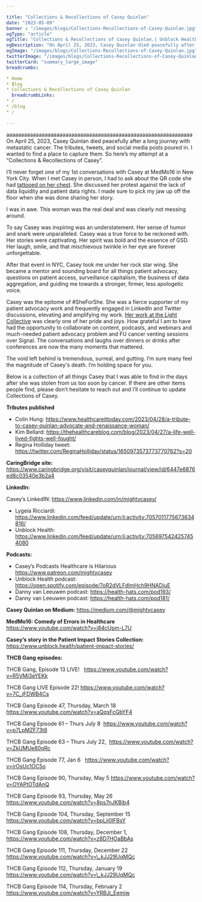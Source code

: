 ```yaml
---

title: "Collections & Recollections of Casey Quinlan"
date: "2023-05-09"
banner : "/images/blogs/Collections-Recollections-of-Casey-Quinlan.jpg"
ogType: "article"
ogTitle: "Collections & Recollections of Casey Quinlan.| Unblock Health"
ogDescription: "On April 25, 2023, Casey Quinlan died peacefully after a long journey with metastatic cancer."
ogImage: "/images/blogs/Collections-Recollections-of-Casey-Quinlan.jpg"
twitterImage: "/images/blogs/Collections-Recollections-of-Casey-Quinlan.jpg"
twitterCard: "summary_large_image"
breadcrumbs:

* Home
* Blog
* Collections & Recollections of Casey Quinlan
  breadcrumbLinks:
* /
* /blog
* /

---
```


aaaaaaaaaaaaaaaaaaaaaaaaaaaaaaaaaaaaaaaaaaaaaaaaaaaaaaaaaaaaaaaOn April 25, 2023, Casey Quinlan died peacefully after a long journey with metastatic cancer. The tributes, tweets, and social media posts poured in. I wanted to find a place to capture them. So here’s my attempt at a “Collections & Recollections of Casey”.

I’ll never forget one of my 1st conversations with Casey at MedMo16 in New York City. When I met Casey in person, I had to ask about the QR code she had [tattooed on her chest](https://www.youtube.com/watch?v=jISrpXAcUHg). She discussed her protest against the lack of data liquidity and patient data rights. I made sure to pick my jaw up off the floor when she was done sharing her story.

I was in awe. This woman was the real deal and was clearly not messing around.

To say Casey was inspiring was an understatement. Her sense of humor and snark were unparalleled. Casey was a true force to be reckoned with. Her stories were captivating. Her spirit was bold and the essence of GSD. Her laugh, smile, and that mischievous twinkle in her eye are forever unforgettable.

After that event in NYC, Casey took me under her rock star wing. She became a mentor and sounding board for all things patient advocacy, questions on patient access, surveillance capitalism, the business of data aggregation, and guiding me towards a stronger, firmer, less apologetic voice.

Casey was the epitome of #SheForShe. She was a fierce supporter of my patient advocacy work and frequently engaged in LinkedIn and Twitter discussions, elevating and amplifying my work. [Her work at the Light Collective](https://lightcollective.org/our-people/) was clearly one of her pride and joys. How grateful I am to have had the opportunity to collaborate on content, podcasts, and webinars and much-needed patient advocacy problem and FU cancer venting sessions over Signal. The conversations and laughs over dinners or drinks after conferences are now the many moments that mattered.

The void left behind is tremendous, surreal, and gutting. I’m sure many feel the magnitude of Casey's death. I’m holding space for you.

Below is a collection of all things Casey that I was able to find in the days after she was stolen from us too soon by cancer. If there are other items people find, please don’t hesitate to reach out and I’ll continue to update Collections of Casey.

**Tributes published**

* Colin Hung: https://www.healthcareittoday.com/2023/04/28/a-tribute-to-casey-quinlan-advocate-and-renaissance-woman/
* Kim Bellard: https://thehealthcareblog.com/blog/2023/04/27/a-life-well-lived-fights-well-fought/
* Regina Holliday tweet: https://twitter.com/ReginaHolliday/status/1650973573773770762?s=20

**CaringBridge site:**
https://www.caringbridge.org/visit/caseyquinlan/journal/view/id/6447e6876ed8c03540e3b2a4

**LinkedIn:**

Casey’s LinkedIN: https://www.linkedin.com/in/mightycasey/

* Lygeia Ricciardi: https://www.linkedin.com/feed/update/urn:li:activity:7057011775673634816/
* Unblock Health: https://www.linkedin.com/feed/update/urn:li:activity:7056975424257454080

**Podcasts:**

* Casey’s Podcasts Healthcare is Hilarious https://www.patreon.com/mightycasey
* Unblock Health podcast: https://open.spotify.com/episode/7oR2dVLFdlmHch9HNADjuE
* Danny van Leeuwen podcast: https://health-hats.com/pod193/
* Danny van Leeuwen podcast: https://health-hats.com/pod181/

**Casey Quinlan on Medium:** https://medium.com/@mightycasey

**MedMo16: Comedy of Errors in Healthcare** https://www.youtube.com/watch?v=j84cUpm-L7U

**Casey’s story in the Patient Impact Stories Collection:** https://www.unblock.health/patient-impact-stories/

**THCB Gang episodes:**

THCB Gang, Episode 13 LIVE!   https://www.youtube.com/watch?v=R5VMj3eYEKk

THCB Gang LIVE Episode 22! https://www.youtube.com/watch?v=7C_jFDWB4Cs

THCB Gang Episode 47, Thursday, March 18  https://www.youtube.com/watch?v=aQqsFcGbYF4

THCB Gang Episode 61 – Thurs July 8 
https://www.youtube.com/watch?v=p7LpMZF73t8

THCB Gang Episode 63 – Thurs July 22,  https://www.youtube.com/watch?v=ZkUMUe80qRc

THCB Gang Episode 77, Jan 6   https://www.youtube.com/watch?v=irOsUc1OC5o

THCB Gang Episode 90, Thursday, May 5
https://www.youtube.com/watch?v=OYAPtOTdAnQ

THCB Gang Episode 93, Thursday, May 26 https://www.youtube.com/watch?v=8ps7nJKBib4

THCB Gang Episode 104, Thursday, September 15 https://www.youtube.com/watch?v=bpLji0lFBsY

THCB Gang Episode 108, Thursday, December 1, https://www.youtube.com/watch?v=z8D7HOaBbAs

THCB Gang Episode 111, Thursday, December 22 https://www.youtube.com/watch?v=\_kJJ29UqMQc

THCB Gang Episode 112, Thursday, January 19 https://www.youtube.com/watch?v=\_kJJ29UqMQc

THCB Gang Episode 114, Thursday, February 2 https://www.youtube.com/watch?v=YRBJi_Eemiw